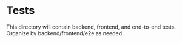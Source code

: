 # Tests

This directory will contain backend, frontend, and end-to-end tests. Organize by backend/frontend/e2e as needed.
